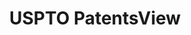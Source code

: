 ---
layout: default
bigquery: https://console.cloud.google.com/bigquery?p=patents-public-data&d=patentsview&page=dataset
citation: Attribution should be given to PatentsView for use, distribution, or derivative
  works.
code: https://github.com/CSSIP-AIR/PatentsView-Code-Snippets/
contributors: USPTO
cost: None
description: 'PatentsView includes US patent data including raw data (summaries, applications,
  pregrant applications), disambugations of inventors and assignees, and inventor
  gender estimates.  Also foreign priority data, # of figures and sheets, and government
  interest statements.'
documentation: https://patentsview.org/query/builder-faqs
last_edit: Mon, 04 Apr 2022 19:02:57 GMT
location: https://patentsview.org/
maintained_by: USPTO
record_creation_timestamp: 12/2/2020 17:20:46
schema_fields: '[''level_three'', ''date'', ''f102_date'', ''disamb_inventor_id_20191008'',
  ''subclass_id'', ''rel_id'', ''id'', ''length'', ''publication_number'', ''doc_type'',
  ''lawyer_id'', ''series_code'', ''subgroup'', ''withdrawn'', ''level_two'', ''doctype'',
  ''ipc_version_indicator'', ''text'', ''rawinventor_id'', ''num_figures'', ''disamb_inventor_id_20200331'',
  ''name'', ''disamb_assignee_id_20200929'', ''gi_statement'', ''disamb_inventor_id_20171226'',
  ''uuid'', ''longitude'', ''disamb_assignee_id_20200630'', ''disamb_inventor_id_20170808'',
  ''disclaimer_date'', ''latitude'', ''patent_id'', ''organization_id'', ''disamb_inventor_id_20170307'',
  ''abstract'', ''classification_status'', ''level_one'', ''_102_date'', ''num_sheets'',
  ''role'', ''f371_date'', ''organization'', ''designation'', ''field_title'', ''disamb_inventor_id_20181127'',
  ''reldocno'', ''subgroup_id'', ''num_claims'', ''disamb_inventor_id_20200630'',
  ''disamb_assignee_id_20190820'', ''disamb_inventor_id_20180528'', ''section'', ''ipc_class'',
  ''action_date'', ''country_transformed'', ''subclass'', ''latin_name'', ''main_group'',
  ''disamb_inventor_id_20171003'', ''category'', ''sector_title'', ''disamb_assignee_id_20181127'',
  ''city'', ''county_fips'', ''exemplary'', ''latlong'', ''male'', ''group'', ''category_id'',
  ''term_extension'', ''group_id'', ''_371_date'', ''applicant_type'', ''attribution_status'',
  ''application_id'', ''lapse_of_patent'', ''disamb_inventor_id_20191231'', ''location_id'',
  ''field_id'', ''dependent'', ''sequence'', ''subcategory_id'', ''classification_data_source'',
  ''disamb_assignee_id_20191008'', ''kind'', ''relkind'', ''num'', ''name_first'',
  ''inventor_id'', ''assignee_id'', ''term_grant'', ''state'', ''disamb_inventor_id_20190820'',
  ''disamb_assignee_id_20200331'', ''country'', ''disamb_inventor_id_20201229'', ''disamb_assignee_id_20190312'',
  ''variety'', ''mainclass_id'', ''disamb_inventor_id_20200929'', ''state_fips'',
  ''status'', ''classification_level'', ''section_id'', ''disamb_assignee_id_20191231'',
  ''citation_id'', ''fname'', ''title'', ''name_last'', ''term_disclaimer'', ''lname'',
  ''filename'', ''rawassignee_id'', ''number'', ''disamb_inventor_id_20190312'', ''classification_value'',
  ''rawlocation_id'', ''contract_award_number'', ''rule_47'', ''deceased'', ''type'',
  ''subsection_id'', ''county'', ''symbol_position'', ''male_flag'']'
shortname: patentsview
tags:
- disambiguation
- United States
- gender
terms_of_use: Creative Commons Attribution 4.0 International License.
timeframe: 1963-1999
title: USPTO PatentsView
uuid: cf1780b1-e265-4e49-8d1d-83b9cfe0fd9a
---
